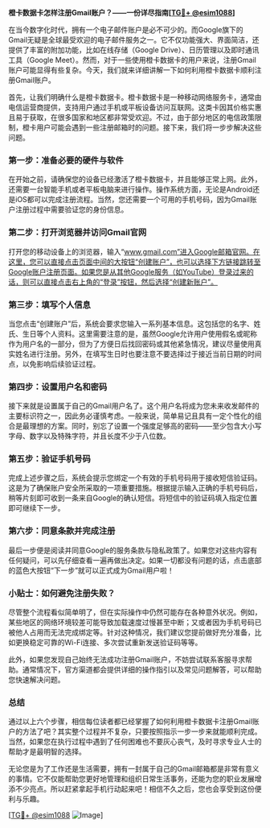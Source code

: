 **橙卡数据卡怎样注册Gmail账户？——一份详尽指南[[TG💪+ @esim1088](https://t.me/s/esim1088)]**

在当今数字化时代，拥有一个电子邮件账户是必不可少的。而Google旗下的Gmail无疑是全球最受欢迎的电子邮件服务之一。它不仅功能强大、界面简洁，还提供了丰富的附加功能，比如在线存储（Google Drive）、日历管理以及即时通讯工具（Google Meet）。然而，对于一些使用橙卡数据卡的用户来说，注册Gmail账户可能显得有些复杂。今天，我们就来详细讲解一下如何利用橙卡数据卡顺利注册Gmail账户。

首先，让我们明确什么是橙卡数据卡。橙卡数据卡是一种移动网络服务卡，通常由电信运营商提供，支持用户通过手机或平板设备访问互联网。这类卡因其价格实惠且易于获取，在很多国家和地区都非常受欢迎。不过，由于部分地区的电信政策限制，橙卡用户可能会遇到一些注册邮箱时的问题。接下来，我们将一步步解决这些问题。

### 第一步：准备必要的硬件与软件

在开始之前，请确保您的设备已经激活了橙卡数据卡，并且能够正常上网。此外，还需要一台智能手机或者平板电脑来进行操作。操作系统方面，无论是Android还是iOS都可以完成注册流程。当然，您还需要一个可用的手机号码，因为Gmail账户注册过程中需要验证您的身份信息。

### 第二步：打开浏览器并访问Gmail官网

打开您的移动设备上的浏览器，输入“www.gmail.com”进入Google邮箱官网。在这里，您可以直接点击页面中间的大按钮“创建账户”，也可以选择下方链接跳转至Google账户注册页面。如果您是从其他Google服务（如YouTube）登录过来的话，则可以直接点击右上角的“登录”按钮，然后选择“创建新账户”。

### 第三步：填写个人信息

当您点击“创建账户”后，系统会要求您输入一系列基本信息。这包括您的名字、姓氏、生日等个人资料。这里需要注意的是，虽然Google允许用户使用假名或昵称作为用户名的一部分，但为了方便日后找回密码或其他紧急情况，建议尽量使用真实姓名进行注册。另外，在填写生日时也要注意不要选择过于接近当前日期的时间点，以免影响后续验证过程。

### 第四步：设置用户名和密码

接下来就是设置属于自己的Gmail用户名了。这个用户名将成为您未来收发邮件的主要标识符之一，因此务必谨慎考虑。一般来说，简单易记且具有一定个性化的组合是最理想的方案。同时，别忘了设置一个强度足够高的密码——至少包含大小写字母、数字以及特殊字符，并且长度不少于八位数。

### 第五步：验证手机号码

完成上述步骤之后，系统会提示您绑定一个有效的手机号码用于接收短信验证码。这是为了确保账户安全所采取的一项重要措施。根据提示输入正确的手机号码后，稍等片刻即可收到一条来自Google的确认短信。将短信中的验证码填入指定位置即可继续下一步。

### 第六步：同意条款并完成注册

最后一步便是阅读并同意Google的服务条款与隐私政策了。如果您对这些内容有任何疑问，可以先仔细查看一遍再做出决定。如果一切都没有问题的话，点击底部的蓝色大按钮“下一步”就可以正式成为Gmail用户啦！

### 小贴士：如何避免注册失败？

尽管整个流程看似简单明了，但在实际操作中仍然可能存在各种意外状况。例如，某些地区的网络环境较差可能导致加载速度过慢甚至中断；又或者因为手机号码已被他人占用而无法完成绑定等。针对这种情况，我们建议您提前做好充分准备，比如更换稳定可靠的Wi-Fi连接、多次尝试重新发送验证码等等。

此外，如果您发现自己始终无法成功注册Gmail账户，不妨尝试联系客服寻求帮助。通常情况下，官方渠道都会提供详细的操作指引以及常见问题解答，可以帮助您快速解决问题。

### 总结

通过以上六个步骤，相信每位读者都已经掌握了如何利用橙卡数据卡注册Gmail账户的方法了吧？其实整个过程并不复杂，只要按照指示一步一步来就能顺利完成。当然，如果您在执行过程中遇到了任何困难也不要灰心丧气，及时寻求专业人士的帮助才是最明智的选择。

无论您是为了工作还是生活需要，拥有一封属于自己的Gmail邮箱都是非常有意义的事情。它不仅能帮助您更好地管理和组织日常生活事务，还能为您的职业发展增添不少亮点。所以赶紧拿起手机行动起来吧！相信不久之后，您也会享受到这份便利与乐趣。

[[TG💪+ @esim1088](https://t.me/s/esim1088) ![Image](https://i.postimg.cc/4NQfJmqS/Snipaste-2025-05-13-00-14-12.png)]